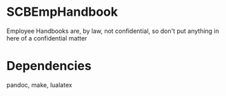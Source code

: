 # SCBEmpHandbook

Employee Handbooks are, by law, not confidential, so don't put anything in here of a confidential matter

# Dependencies

pandoc, make, lualatex

